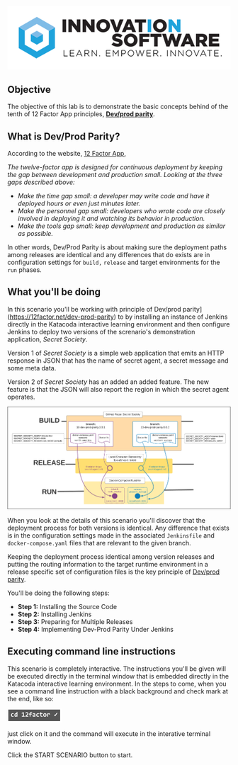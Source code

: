 ![logo](12factor-001/assets/logo-sm.png)

## Objective

The objective of this lab is to demonstrate the basic concepts behind of the tenth of 12 Factor App principles, **[Dev/prod parity](https://12factor.net/dev-prod-parity)**.

## What is Dev/Prod Parity?

According to the website, [12 Factor App](https://12factor.net/dev-prod-parity), 

*The twelve-factor app is designed for continuous deployment by keeping the gap between development and production small. Looking at the three gaps described above:*

* *Make the time gap small: a developer may write code and have it deployed hours or even just minutes later.*
* *Make the personnel gap small: developers who wrote code are closely involved in deploying it and watching its behavior in production.*
* *Make the tools gap small: keep development and production as similar as possible.*

In other words, Dev/Prod Parity is about making sure the deployment paths among releases are identical and any differences that do exists are in configuration settings for `build,` `release` and target environments for the `run` phases.

## What you'll be doing 

In this scenario you'll be working with principle of Dev/prod parity](https://12factor.net/dev-prod-parity) to by installing an instance of Jenkins directly in the Katacoda interactive learning environment and then configure Jenkins to deploy two versions of the screnario's demonstration application, *Secret Society*.

Version 1 of *Secret Society* is a simple web application that emits an HTTP response in JSON that has the name of secret agent, a secret message and some meta data. 

Version 2 of *Secret Society*  has an added an added feature. The new feature is that the JSON will also report the region in which the secret agent operates.

![Katacoda command line](12factor-010/assets/dev-prod-parity.png)

When you look at the details of this scenario you'll discover that the deployment process for both versions is identical. Any difference that exists is in the configuration settings made in the associated `Jenkinsfile` and `docker-compose.yaml` files that are relevant to the given branch.

Keeping the deployment process identical among version releases and putting the routing information to the target runtime environment in a release specific set of configuration files is the key principle of [Dev/prod parity](https://12factor.net/dev-prod-parity).

You'll be doing the following steps:

* **Step 1:** Installing the Source Code
* **Step 2:** Installing Jenkins
* **Step 3:** Preparing for Multiple Releases
* **Step 4:** Implementing Dev-Prod Parity Under Jenkins

## Executing command line instructions 

This scenario is completely interactive. The instructions you'll be given will be executed directly in the terminal window that is embedded directly in the Katacoda interactive learning environment. In the steps to come, when you see a command line instruction with a black background and check mark at the end, like so:

![Katacoda command line](12factor-010/assets/command-01.png)

just click on it and the command will execute in the interative terminal window.

Click the START SCENARIO button to start.